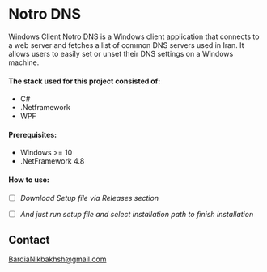 # Notro DNS
 Windows Client
Notro DNS is a Windows client application that connects to a web server and fetches a list of common DNS servers used in Iran. It allows users to easily set or unset their DNS settings on a Windows machine.
#### The stack used for this project consisted of:
* C#
* .Netframework
* WPF

#### Prerequisites:
* Windows >= 10
* .NetFramework 4.8

#### How to use:

- [ ] _Download Setup file via Releases section_

- [ ] _And just run setup file and select installation path to finish installation_

## Contact
BardiaNikbakhsh@gmail.com


